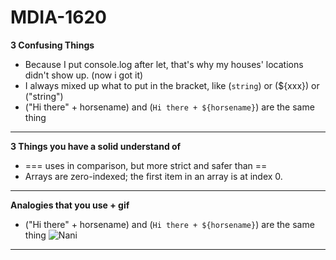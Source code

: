 # MDIA-1620
**3 Confusing Things**
- Because I put console.log after let, that's why my houses' locations didn't show up. (now i got it)
- I always mixed up what to put in the bracket, like (`string`) or (${xxx}) or ("string")
- ("Hi there" + horsename) and (`Hi there + ${horsename}`) are the same thing
---


**3 Things you have a solid understand of**
- ===		uses in comparison, but more strict and safer than ==
- Arrays are zero-indexed; the first item in an array is at index 0.


---
**Analogies that you use + gif**
- ("Hi there" + horsename) and (`Hi there + ${horsename}`) are the same thing
![Nani](https://media.giphy.com/media/qglTBZFcRu06omNZkA/giphy.gif?cid=ecf05e47oz1affc6r8n26bj8tj9zpmtnrkd2er9qpdgb3yb6&ep=v1_gifs_search&rid=giphy.gif)

---
